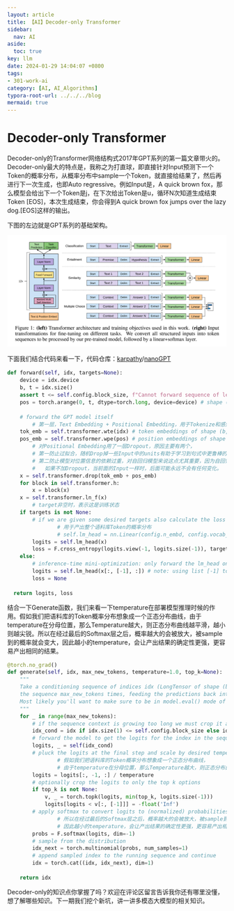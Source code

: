```yaml
---
layout: article
title: 【AI】Decoder-only Transformer
sidebar:
  nav: AI
aside:
  toc: true
key: llm
date: 2024-01-29 14:04:07 +0800
tags:
- 301-work-ai
category: [AI, AI_Algorithms]
typora-root-url: ../../../blog
mermaid: true
---
```




# Decoder-only Transformer

Decoder-only的Transformer网络结构式2017年GPT系列的第一篇文章带火的。Decoder-only最大的特点是，我称之为打直球，即直接针对Input预测下一个Token的概率分布，从概率分布中sample一个Token，就直接给结果了，然后再进行下一次生成，也即Auto regressive。例如Input是，A quick brown fox，那么模型会给出下一个Token是j，在下次给出Token是u，循环N次知道生成结束Token [EOS]，本次生成结束，你会得到A quick brown fox jumps over the lazy dog.[EOS]这样的输出。

下图的左边就是GPT系列的基础架构。

![image-20240215130231127](/assets/images/image-20240215130231127.png)

下面我们结合代码来看一下，代码仓库：[karpathy](https://github.com/karpathy)/[nanoGPT](https://github.com/karpathy/nanoGPT)

```python
def forward(self, idx, targets=None):
    device = idx.device
    b, t = idx.size()
    assert t <= self.config.block_size, f"Cannot forward sequence of length {t}, block size is only {self.config.block_size}"
    pos = torch.arange(0, t, dtype=torch.long, device=device) # shape (t)

    # forward the GPT model itself
		# 第一层，Text Embedding + Positional Embedding，用于Tokenize和感知不同Token之间的位置关系。
    tok_emb = self.transformer.wte(idx) # token embeddings of shape (b, t, n_embd)
    pos_emb = self.transformer.wpe(pos) # position embeddings of shape (t, n_embd)
		# 对Positional Embedding用了一层Dropout，原因主要有两个，
		# 第一防止过拟合，随机Drop掉一些Input中的units有助于学习到句式中更鲁棒的特征。
		# 第二防止模型对位置信息的依赖过重，对自回归模型来说这点尤其重要，因为自回归未来的生成依赖于之前的生成
		#   如果不加Dropout，当前面的Input一样时，后面可能永远不会有任何变化。
    x = self.transformer.drop(tok_emb + pos_emb)
    for block in self.transformer.h:
        x = block(x)
    x = self.transformer.ln_f(x)
		# target非空时，表示这是训练状态
    if targets is not None:
        # if we are given some desired targets also calculate the loss
				# 用于产出整个语料库Token的概率分布
				# self.lm_head = nn.Linear(config.n_embd, config.vocab_size, bias=False)
        logits = self.lm_head(x)
        loss = F.cross_entropy(logits.view(-1, logits.size(-1)), targets.view(-1), ignore_index=-1)
    else:
        # inference-time mini-optimization: only forward the lm_head on the very last position
        logits = self.lm_head(x[:, [-1], :]) # note: using list [-1] to preserve the time dim
        loss = None

  return logits, loss
```

结合一下Generate函数，我们来看一下temperature在部署模型推理时候的作用。假如我们把语料库的Token概率分布想象成一个正态分布曲线，由于temperature在分母位置，那么Temperature越大，则正态分布曲线越平滑，越小则越尖锐。所以在经过最后的Softmax层之后，概率越大的会被放大，被sample到的概率就会变大，因此越小的temperature，会让产出结果的确定性更强，更容易产出相同的结果。

```python
@torch.no_grad()
def generate(self, idx, max_new_tokens, temperature=1.0, top_k=None):
    """
    Take a conditioning sequence of indices idx (LongTensor of shape (b,t)) and complete
    the sequence max_new_tokens times, feeding the predictions back into the model each time.
    Most likely you'll want to make sure to be in model.eval() mode of operation for this.
    """
    for _ in range(max_new_tokens):
        # if the sequence context is growing too long we must crop it at block_size
        idx_cond = idx if idx.size(1) <= self.config.block_size else idx[:, -self.config.block_size:]
        # forward the model to get the logits for the index in the sequence
        logits, _ = self(idx_cond)
        # pluck the logits at the final step and scale by desired temperature
				# 假如我们把语料库的Token概率分布想象成一个正态分布曲线，
				# 由于temperature在分母位置，那么Temperature越大，则正态分布曲线越平滑，越小则越尖锐。
        logits = logits[:, -1, :] / temperature
        # optionally crop the logits to only the top k options
        if top_k is not None:
            v, _ = torch.topk(logits, min(top_k, logits.size(-1)))
            logits[logits < v[:, [-1]]] = -float('Inf')
        # apply softmax to convert logits to (normalized) probabilities
				# 所以在经过最后的Softmax层之后，概率越大的会被放大，被sample到的概率就会变大，
				# 因此越小的temperature，会让产出结果的确定性更强，更容易产出相同的结果。
        probs = F.softmax(logits, dim=-1)
        # sample from the distribution
        idx_next = torch.multinomial(probs, num_samples=1)
        # append sampled index to the running sequence and continue
        idx = torch.cat((idx, idx_next), dim=1)

    return idx
```

Decoder-only的知识点你掌握了吗？欢迎在评论区留言告诉我你还有哪里没懂，想了解哪些知识。下一期我们挖个新坑，讲一讲多模态大模型的相关知识。
